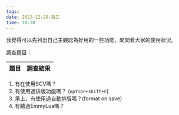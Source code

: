 ```yaml
---
tags: 
date: 2023-12-20-週三
time: 10:28
---
```

我覺得可以先列出自己主觀認為好用的一些功能，問問看大家的使用狀況。

調查題目：


|題目|調查結果|
|-|-|


1. 有在使用SCV嗎？
2. 有使用過排版功能嗎？ (`option+shift+F`)
3. 承上，有使用過自動排版嗎？(format on save)
4. 有聽過EmmyLua嗎？



